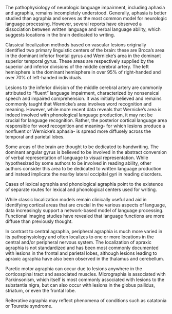 The pathophysiology of neurologic language impairment, including aphasia and agraphia, remains incompletely understood. Generally, aphasia is better studied than agraphia and serves as the most common model for neurologic language processing. However, several reports have observed a dissociation between written language and verbal language ability, which suggests locations in the brain dedicated to writing.

Classical localization methods based on vascular lesions originally identified two primary linguistic centers of the brain: these are Broca’s area in the dominant inferior frontal gyrus and Wernicke’s area in the dominant superior temporal gyrus. These areas are respectively supplied by the superior and inferior divisions of the middle cerebral artery. The left hemisphere is the dominant hemisphere in over 95% of right-handed and over 70% of left-handed individuals.

Lesions to the inferior division of the middle cerebral artery are commonly attributed to “fluent” language impairment, characterized by nonsensical speech and impaired comprehension. It was initially believed and remains commonly taught that Wernicke’s area involves word recognition and meaning. However, while more recent data reveals that Wernicke’s area is indeed involved with phonological language production, it may not be crucial for language recognition. Rather, the posterior cortical language area responsible for word recognition and meaning- for which lesions produce a nonfluent or Wernicke’s aphasia- is spread more diffusely across the temporal and parietal lobes.

Some areas of the brain are thought to be dedicated to handwriting. The dominant angular gyrus is believed to be involved in the abstract conversion of verbal representation of language to visual representation. While hypothesized by some authors to be involved in reading ability, other authors consider this area to be dedicated to written language production and instead implicate the nearby lateral occipital gyri in reading disorders.

Cases of lexical agraphia and phonological agraphia point to the existence of separate routes for lexical and phonological centers used for writing.

While classic localization models remain clinically useful and aid in identifying cortical areas that are crucial in the various aspects of language, data increasingly support a network-based model of language processing. Functional imaging studies have revealed that language functions are more diffuse than previously thought.

In contrast to central agraphia, peripheral agraphia is much more varied in its pathophysiology and often localizes to one or more locations in the central and/or peripheral nervous system. The localization of apraxic agraphia is not standardized and has been most commonly documented with lesions in the frontal and parietal lobes, although lesions leading to apraxic agraphia have also been observed in the thalamus and cerebellum.

Paretic motor agraphia can occur due to lesions anywhere in the corticospinal tract and associated muscles. Micrographia is associated with Parkinsonism, which itself is most commonly associated with lesions to the substantia nigra, but can also occur with lesions in the globus pallidus, striatum, or even the frontal lobe.

Reiterative agraphia may reflect phenomena of conditions such as catatonia or Tourette syndrome.
